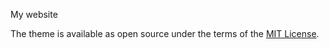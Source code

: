 My website

The theme is available as open source under the terms of the [MIT License](http://opensource.org/licenses/MIT).

